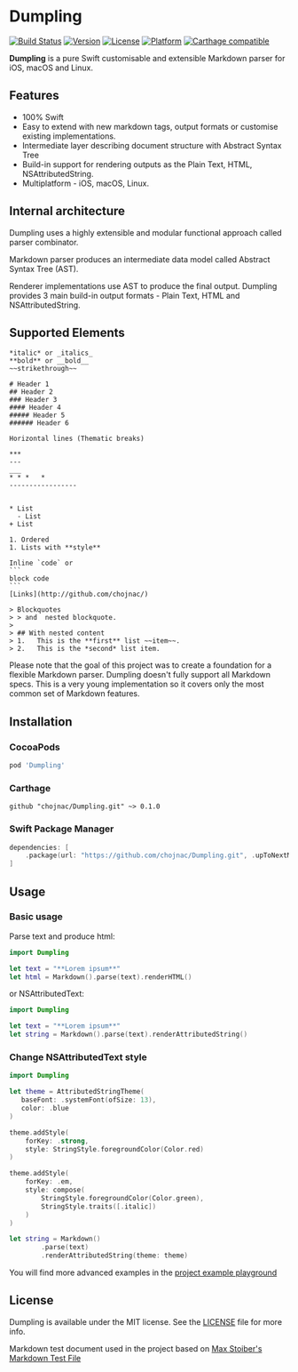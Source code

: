 # Dumpling

[![Build Status](https://github.com/chojnac/Dumpling/actions/workflows/ci-mac.yaml/badge.svg?branch=main)](https://github.com/chojnac/Dumpling/actions/workflows/ci-mac.yaml)
[![Version](https://img.shields.io/cocoapods/v/Dumpling.svg?style=flat)](https://cocoapods.org/pods/Dumpling)
[![License](https://img.shields.io/cocoapods/l/Dumpling.svg?style=flat)](https://cocoapods.org/pods/Dumpling)
[![Platform](https://img.shields.io/cocoapods/p/Dumpling.svg?style=flat)](https://cocoapods.org/pods/Dumpling)
[![Carthage compatible](https://img.shields.io/badge/Carthage-compatible-4BC51D.svg?style=flat)](https://github.com/Carthage/Carthage)

**Dumpling** is a pure Swift customisable and extensible Markdown parser for iOS, macOS and Linux.  

## Features

- 100% Swift
- Easy to extend with new markdown tags, output formats or customise existing implementations.
- Intermediate layer describing document structure with Abstract Syntax Tree
- Build-in support for rendering outputs as the Plain Text, HTML, NSAttributedString.
- Multiplatform - iOS, macOS, Linux.

## Internal architecture

Dumpling uses a highly extensible and modular functional approach called parser combinator.

Markdown parser produces an intermediate data model called Abstract Syntax Tree (AST).

Renderer implementations use AST to produce the final output. Dumpling provides 3 main build-in output formats - Plain Text, HTML and NSAttributedString.

## Supported Elements

````
*italic* or _italics_ 
**bold** or __bold__ 
~~strikethrough~~ 

# Header 1
## Header 2
### Header 3
#### Header 4
##### Header 5
###### Header 6

Horizontal lines (Thematic breaks)

***
---
___
* * *   *
-----------------


* List
  - List
+ List

1. Ordered 
1. Lists with **style**

Inline `code` or 
``` 
block code
```
[Links](http://github.com/chojnac/)

> Blockquotes
> > and  nested blockquote.
>
> ## With nested content 
> 1.   This is the **first** list ~~item~~.
> 2.   This is the *second* list item.
````

Please note that the goal of this project was to create a foundation for a  flexible Markdown parser. Dumpling doesn't fully support all Markdown specs. This is a very young implementation so it covers only the most common set of Markdown features. 

## Installation

### CocoaPods

```ruby
pod 'Dumpling'
```
### Carthage

```
github "chojnac/Dumpling.git" ~> 0.1.0
```

### Swift Package Manager

```swift
dependencies: [
    .package(url: "https://github.com/chojnac/Dumpling.git", .upToNextMajor(from: "0.1.0"))
]
```


## Usage

### Basic usage
Parse text and produce html:

```swift
import Dumpling 

let text = "**Lorem ipsum**"
let html = Markdown().parse(text).renderHTML()
```

or NSAttributedText:

```swift
import Dumpling 

let text = "**Lorem ipsum**"
let string = Markdown().parse(text).renderAttributedString()
```

### Change NSAttributedText style

```swift
import Dumpling 

let theme = AttributedStringTheme(
   baseFont: .systemFont(ofSize: 13),
   color: .blue
)

theme.addStyle(
    forKey: .strong,
    style: StringStyle.foregroundColor(Color.red)
)

theme.addStyle(
    forKey: .em,
    style: compose(
        StringStyle.foregroundColor(Color.green),
        StringStyle.traits([.italic])
    )
)

let string = Markdown()
        .parse(text)
        .renderAttributedString(theme: theme)
```

You will find more advanced examples in the [project example playground](https://github.com/chojnac/Dumpling/tree/main/Examples/Playground.playground)

## License

Dumpling is available under the MIT license. See the [LICENSE](https://github.com/chojnac/Dumpling/blob/master/LICENSE) file for more info.

Markdown test document used in the project based on [Max Stoiber's Markdown Test File](https://github.com/mxstbr/markdown-test-file)
